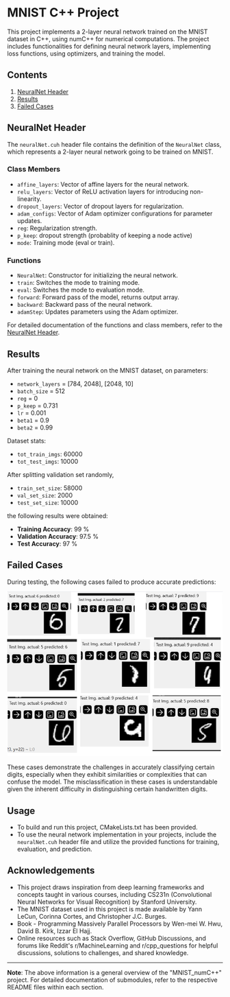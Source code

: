 # MNIST C++ Project

This project implements a 2-layer neural network trained on the MNIST dataset in C++, using numC++ for numerical computations. The project includes functionalities for defining neural network layers, implementing loss functions, using optimizers, and training the model.

## Contents

1. [NeuralNet Header](#neuralnet-header)
2. [Results](#results)
3. [Failed Cases](#failed-cases)

## NeuralNet Header

The `neuralNet.cuh` header file contains the definition of the `NeuralNet` class, which represents a 2-layer neural network going to be trained on MNIST.

### Class Members

- `affine_layers`: Vector of affine layers for the neural network.
- `relu_layers`: Vector of ReLU activation layers for introducing non-linearity.
- `dropout_layers`: Vector of dropout layers for regularization.
- `adam_configs`: Vector of Adam optimizer configurations for parameter updates.
- `reg`: Regularization strength.
- `p_keep`: dropout strength (probablity of keeping a node active)
- `mode`: Training mode (eval or train).

### Functions

- `NeuralNet`: Constructor for initializing the neural network.
- `train`: Switches the mode to training mode.
- `eval`: Switches the mode to evaluation mode.
- `forward`: Forward pass of the model, returns output array.
- `backward`: Backward pass of the neural network.
- `adamStep`: Updates parameters using the Adam optimizer.

For detailed documentation of the functions and class members, refer to the [NeuralNet Header](./include/neuralNet.cuh).

## Results

After training the neural network on the MNIST dataset, on parameters:
- `network_layers` = [784, 2048], [2048, 10]
- `batch_size` = 512
- `reg` = 0 
- `p_keep` = 0.731
- `lr` = 0.001
- `beta1` = 0.9
- `beta2` = 0.99

Dataset stats:
- `tot_train_imgs`: 60000
- `tot_test_imgs`: 10000

After splitting validation set randomly,
- `train_set_size`: 58000
- `val_set_size`: 2000
- `test_set_size`: 10000


the following results were obtained:

- <b>Training Accuracy</b>: 99 %
- <b>Validation Accuracy</b>: 97.5 %
- <b>Test Accuracy</b>: 97 %

## Failed Cases

During testing, the following cases failed to produce accurate predictions:

![failed_cases](./failedCases/snapshot.png)

These cases demonstrate the challenges in accurately classifying certain digits, especially when they exhibit similarities or complexities that can confuse the model. The misclassification in these cases is understandable given the inherent difficulty in distinguishing certain handwritten digits.

## Usage
* To build and run this project, CMakeLists.txt has been provided.
* To use the neural network implementation in your projects, include the `neuralNet.cuh` header file and utilize the provided functions for training, evaluation, and prediction.

## Acknowledgements
* This project draws inspiration from deep learning frameworks and concepts taught in various courses, including CS231n (Convolutional Neural Networks for Visual Recognition) by Stanford University.
* The MNIST dataset used in this project is made available by Yann LeCun, Corinna Cortes, and Christopher J.C. Burges. 
* Book - Programming Massively Parallel Processors by Wen-mei W. Hwu, David B. Kirk, Izzar El Hajj.
* Online resources such as Stack Overflow, GitHub Discussions, and forums like Reddit's r/MachineLearning and r/cpp_questions for helpful discussions, solutions to challenges, and shared knowledge.
---

**Note**: The above information is a general overview of the "MNIST_numC++" project. For detailed documentation of submodules, refer to the respective README files within each section.
